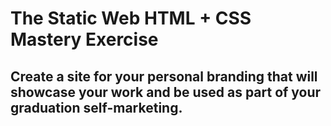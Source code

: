 # The Static Web HTML + CSS Mastery Exercise

## Create a site for your personal branding that will showcase your work and be used as part of your graduation self-marketing.